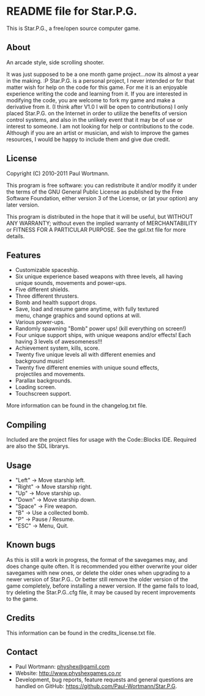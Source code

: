 README file for Star.P.G.
=============================

This is Star.P.G., a free/open source computer game.

About
-----
An arcade style, side scrolling shooter.

It was just supposed to be a one month game project...now its almost a year in the making. :P
Star.P.G. is a personal project, I never intended or for that matter wish for help on the code for this game. 
For me it is an enjoyable experience writing the code and learning from it.
If you are interested in modifying the code, you are welcome to fork my game and make a derivative from it. (I think after V1.0 I will be open to contributions)
I only placed Star.P.G. on the Internet in order to utilize the benefits of version control systems, and also in the unlikely event that it may be of use or interest to someone.
I am not looking for help or contributions to the code. 
Although if you are an artist or musician, and wish to improve the games resources, I would be happy to include them and give due credit.

License
-------
Copyright (C) 2010-2011 Paul Wortmann.

This program is free software: you can redistribute it and/or modify it under
the terms of the GNU General Public License as published by the Free Software
Foundation, either version 3 of the License, or (at your option) any later
version. 

This program is distributed in the hope that it will be useful, but WITHOUT ANY
WARRANTY; without even the implied warranty of MERCHANTABILITY or FITNESS FOR A
PARTICULAR PURPOSE.  See the gpl.txt file for more details. 

Features
--------
- Customizable spaceship.
- Six unique experience based weapons with three levels, all
  having unique sounds, movements and power-ups.
- Five different shields.
- Three different thrusters.
- Bomb and health support drops.
- Save, load and resume game anytime, with fully textured    
  menu, change graphics and sound options at will.
- Various power-ups.
- Randomly spawning "Bomb"  power ups! (kill everything on screen!)
- Four unique support ships, with unique weapons and/or effects!
   Each having 3 levels of awesomeness!!!
- Achievement system, kills, score.
- Twenty five unique levels all with different enemies and      
   background music!
- Twenty five different enemies with unique sound effects,    
  projectiles and movements.
- Parallax backgrounds.
- Loading screen.
- Touchscreen support.

More information can be found in the changelog.txt file.

Compiling
---------
Included are the project files for usage with the Code::Blocks IDE.
Required are also the SDL librarys.

Usage
-----
- "Left"    ->    Move starship left.
- "Right"   ->    Move starship right.
- "Up"      ->    Move starship up.
- "Down"    ->    Move starship down.
- "Space"   ->    Fire weapon.
- "B"       ->    Use a collected bomb.
- "P"       ->    Pause / Resume.
- "ESC"	    ->    Menu, Quit.

Known bugs
----------
As this is still a work in progress, the format of the savegames may, and does change quite often.
It is recommended you either overwrite your older savegames with new ones, or delete the older ones when upgrading to a newer version of Star.P.G..
Or better still remove the older version of the game completely, before installing a newer version.
If the game fails to load, try deleting the Star.P.G..cfg file, it may be caused by recent improvements to the game.

Credits
-------
This information can be found in the credits_license.txt file.

Contact
-------
- Paul Wortmann: physhex@gamil.com
- Website: http://www.physhexgames.co.nr
- Development, bug reports, feature requests and general questions are handled on GitHub: https://github.com/Paul-Wortmann/Star.P.G.

